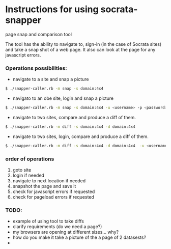Instructions for using socrata-snapper
=====================================
page snap and comparison tool

The tool has the ability to navigate to, sign-in (in the case of Socrata sites) and take a snap shot of a web page. It also can look at the page for any javascript errors.

### Operations possibilities:
* navigate to a site and snap a picture
```bash
$ ./snapper-caller.rb -m snap -s domain:4x4
```
* navigato to an obe site, login and snap a picture
```bash
$ ./snapper-caller.rb -m snap -s domain:4x4 -u <username> -p <password>
```
* navigate to two sites, compare and produce a diff of them.
```bash
$ ./snapper-caller.rb -m diff -s domain:4x4 -d domain:4x4
```
* navigate to two sites, login, compare and produce a diff of them.
```bash
$ ./snapper-caller.rb -m diff -s domain:4x4 -d domain:4x4  -u <username> -p <password>
```

### order of operations
  1. goto site
  2. login if needed
  3. navigate to next location if needed
  4. snapshot the page and save it
  5. check for javascript errors if requested
  6. check for pageload errors if requested

### TODO:
* example of using tool to take diffs
* clarify requirements (do we need a page?)
* my browsers are opening at different sizes... why?
* how do you make it take a picture of the a page of 2 datasests?
*
